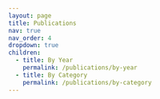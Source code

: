 ```yaml
---
layout: page
title: Publications
nav: true
nav_order: 4
dropdown: true
children:
  - title: By Year
    permalink: /publications/by-year
  - title: By Category
    permalink: /publications/by-category
---
```


